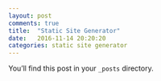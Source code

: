 ```yaml
---
layout: post
comments: true
title:  "Static Site Generator"
date:   2016-11-14 20:20:20
categories: static site generator
---
```

You’ll find this post in your `_posts` directory. 


